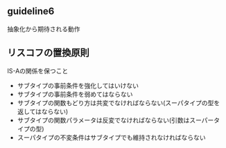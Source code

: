 ## guideline6
抽象化から期待される動作

## リスコフの置換原則
IS-Aの関係を保つこと
- サブタイプの事前条件を強化してはいけない
- サブタイプの事前条件を弱めてはならない
- サブタイプの関数もどり方は共変でなければならない(スーパタイプの型を返してはならない)
- サブタイプの関数パラメータは反変でなければならない(引数はスーパータイプの型)
- スーパタイプの不変条件はサブタイプでも維持されなければならない
